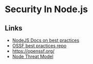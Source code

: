 # Security In Node.js

## Links

- [NodeJS Docs on best practices](https://nodejs.org/en/learn/getting-started/security-best-practices)
- [OSSF best practices repo](https://github.com/ossf/wg-best-practices-os-developers)
- https://openssf.org/
- [Node Threat Model](https://github.com/nodejs/node/security/policy#the-nodejs-threat-model)